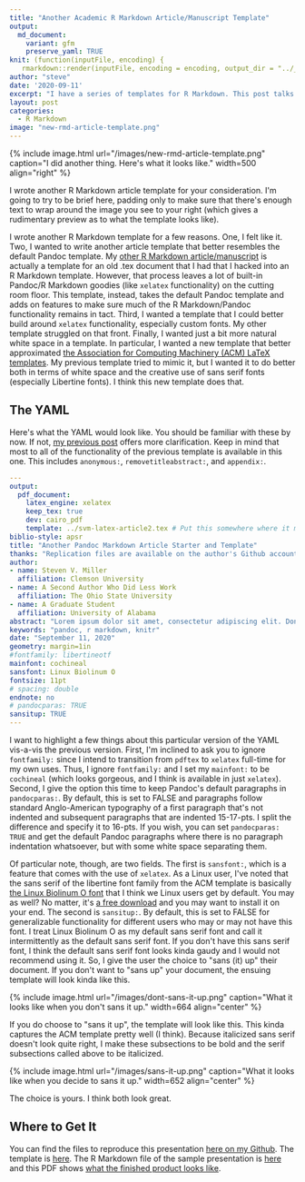 ```yaml
---
title: "Another Academic R Markdown Article/Manuscript Template"
output:
  md_document:
    variant: gfm
    preserve_yaml: TRUE
knit: (function(inputFile, encoding) {
   rmarkdown::render(inputFile, encoding = encoding, output_dir = "../_posts") })
author: "steve"
date: '2020-09-11'
excerpt: "I have a series of templates for R Markdown. This post talks about another academic article/manuscript template I made."
layout: post
categories:
  - R Markdown
image: "new-rmd-article-template.png"
---
```




{% include image.html url="/images/new-rmd-article-template.png" caption="I did another thing. Here's what it looks like." width=500 align="right" %}

<style>
img[src*='#center'] { 
    display: block;
    margin: auto;
}
</style>




I wrote another R Markdown article template for your consideration. I'm going to try to be brief here, padding only to make sure that there's enough text to wrap around the image you see to your right (which gives a rudimentary preview as to what the template looks like). 

I wrote another R Markdown template for a few reasons. One, I felt like it. Two, I wanted to write another article template that better resembles the default Pandoc template. My [other R Markdown article/manuscript](http://svmiller.com/blog/2016/02/svm-r-markdown-manuscript/) is actually a template for an old .tex document that I had that I hacked into an R Markdown template. However, that process leaves a lot of built-in Pandoc/R Markdown goodies (like `xelatex` functionality) on the cutting room floor. This template, instead, takes the default Pandoc template and adds on features to make sure much of the R Markdown/Pandoc functionality remains in tact. Third, I wanted a template that I could better build around `xelatex` functionality, especially custom fonts. My other template struggled on that front. Finally, I wanted just a bit more natural white space in a template. In particular, I wanted a new template that better approximated [the Association for Computing Machinery (ACM) LaTeX templates](https://www.latextemplates.com/template/acm-publications). My previous template tried to mimic it, but I wanted it to do better both in terms of white space and the creative use of sans serif fonts (especially Libertine fonts). I think this new template does that.

## The YAML

Here's what the YAML would look like. You should be familiar with these by now. If not, [my previous post](http://svmiller.com/blog/2016/02/svm-r-markdown-manuscript/) offers more clarification. Keep in mind that most to all of the functionality of the previous template is available in this one. This includes `anonymous:`, `removetitleabstract:`, and `appendix:`.

```yaml
---
output: 
  pdf_document:
    latex_engine: xelatex
    keep_tex: true
    dev: cairo_pdf
    template: ../svm-latex-article2.tex # Put this somewhere where it makes sense, obviously
biblio-style: apsr
title: "Another Pandoc Markdown Article Starter and Template"
thanks: "Replication files are available on the author's Github account (http://github.com/svmiller/svm-r-markdown-templates). **Current version**: September 11, 2020; **Corresponding author**: steven.v.miller@gmail.com."
author:
- name: Steven V. Miller
  affiliation: Clemson University
- name: A Second Author Who Did Less Work
  affiliation: The Ohio State University
- name: A Graduate Student
  affiliation: University of Alabama
abstract: "Lorem ipsum dolor sit amet, consectetur adipiscing elit. Donec sit amet libero justo. Pellentesque eget nibh ex. Aliquam tincidunt egestas lectus id ullamcorper. Proin tellus orci, posuere sed cursus at, bibendum ac odio. Nam consequat non ante eget aliquam. Nulla facilisis tincidunt elit. Nunc hendrerit pellentesque quam, eu imperdiet ipsum porttitor ut. Interdum et malesuada fames ac ante ipsum primis in faucibus. Suspendisse potenti. Duis vitae nibh mauris. Duis nec sem sit amet ante dictum mattis. Suspendisse diam velit, maximus eget commodo at, faucibus et nisi. Ut a pellentesque eros, sit amet suscipit eros. Nunc tincidunt quis risus suscipit vestibulum. Quisque eu fringilla massa."
keywords: "pandoc, r markdown, knitr"
date: "September 11, 2020"
geometry: margin=1in
#fontfamily: libertineotf
mainfont: cochineal
sansfont: Linux Biolinum O
fontsize: 11pt
# spacing: double
endnote: no
# pandocparas: TRUE
sansitup: TRUE
---
```

I want to highlight a few things about this particular version of the YAML vis-a-vis the previous version. First, I'm inclined to ask you to ignore `fontfamily:` since I intend to transition from `pdftex` to `xelatex` full-time for my own uses. Thus, I ignore `fontfamily:` and I set my `mainfont:` to be `cochineal` (which looks gorgeous, and I think is available in just `xelatex`). Second, I give the option this time to keep Pandoc's default paragraphs in `pandocparas:`. By default, this is set to FALSE and paragraphs follow standard Anglo-American typography of a first paragraph that's not indented and subsequent paragraphs that are indented 15-17-pts. I split the difference and specify it to 16-pts. If you wish, you can set `pandocparas: TRUE` and get the default Pandoc paragraphs where there is no paragraph indentation whatsoever, but with some white space separating them.

Of particular note, though, are two fields. The first is `sansfont:`, which is a feature that comes with the use of `xelatex`. As a Linux user, I've noted that the sans serif of the libertine font family from the ACM template is basically [the Linux Biolinum O font](https://fonts2u.com/linux-biolinum-o.font) that I think we Linux users get by default. You may as well? No matter, it's [a free download](https://fonts2u.com/linux-biolinum-o.font)  and you may want to install it on your end. The second is `sansitup:`. By default, this is set to FALSE for generalizable functionality for different users who may or may not have this font. I treat Linux Biolinum O as my default sans serif font and call it intermittently as the default sans serif font. If you don't have this sans serif font, I think the default sans serif font looks kinda gaudy and I would not recommend using it. So, I give the user the choice to "sans (it) up" their document. If you don't want to "sans up" your document, the ensuing template will look kinda like this.

{% include image.html url="/images/dont-sans-it-up.png" caption="What it looks like when you don't sans it up." width=664 align="center" %}

<!-- ![](../../../../../../images/dont-sans-it-up.png#center) -->

If you do choose to "sans it up", the template will look like this. This kinda captures the ACM template pretty well (I think). Because italicized sans serif doesn't look quite right, I make these subsections to be bold and the serif subsections called above to be italicized.

{% include image.html url="/images/sans-it-up.png" caption="What it looks like when you decide to sans it up." width=652 align="center" %}

<!-- ![](../../../../../../images/sans-it-up.png#center) -->


The choice is yours. I think both look great.

## Where to Get It

You can find the files to reproduce this presentation [here on my Github](https://github.com/svmiller/svm-r-markdown-templates/tree/master/article2-example). The template is [here](https://github.com/svmiller/svm-r-markdown-templates/blob/master/svm-latex-article2.tex). The R Markdown file of the sample presentation is [here](https://github.com/svmiller/svm-r-markdown-templates/blob/master/article2-example/svm-article2-example.Rmd) and this PDF shows [what the finished product looks like](https://github.com/svmiller/svm-r-markdown-templates/blob/master/article2-example/svm-article2-example.pdf). 


